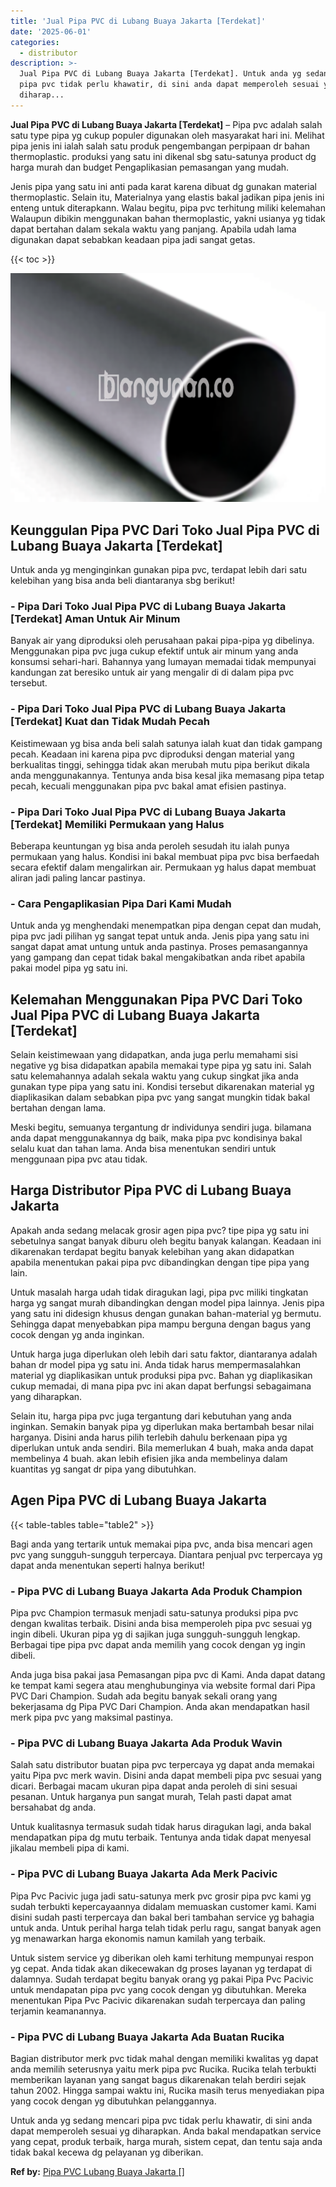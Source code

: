 ```yaml
---
title: 'Jual Pipa PVC di Lubang Buaya Jakarta [Terdekat]'
date: '2025-06-01'
categories:
  - distributor
description: >-
  Jual Pipa PVC di Lubang Buaya Jakarta [Terdekat]. Untuk anda yg sedang mencari
  pipa pvc tidak perlu khawatir, di sini anda dapat memperoleh sesuai yg
  diharap...
---
```


**Jual Pipa PVC di Lubang Buaya Jakarta \[Terdekat\]** – Pipa pvc adalah salah satu type pipa yg cukup populer digunakan oleh masyarakat hari ini. Melihat pipa jenis ini ialah salah satu produk pengembangan perpipaan dr bahan thermoplastic. produksi yang satu ini dikenal sbg satu-satunya product dg harga murah dan budget Pengaplikasian pemasangan yang mudah.

Jenis pipa yang satu ini anti pada karat karena dibuat dg gunakan material thermoplastic. Selain itu, Materialnya yang elastis bakal jadikan pipa jenis ini enteng untuk diterapkann. Walau begitu, pipa pvc terhitung miliki kelemahan Walaupun dibikin menggunakan bahan thermoplastic, yakni usianya yg tidak dapat bertahan dalam sekala waktu yang panjang. Apabila udah lama digunakan dapat sebabkan keadaan pipa jadi sangat getas.

{{< toc >}}

![Jual Pipa PVC di Lubang Buaya Jakarta [Terdekat]](/images/jaul-pipa-pvc-64.png)

## Keunggulan Pipa PVC Dari Toko Jual Pipa PVC di Lubang Buaya Jakarta \[Terdekat\]

Untuk anda yg menginginkan gunakan pipa pvc, terdapat lebih dari satu kelebihan yang bisa anda beli diantaranya sbg berikut!

### \- Pipa Dari Toko Jual Pipa PVC di Lubang Buaya Jakarta \[Terdekat\] Aman Untuk Air Minum

Banyak air yang diproduksi oleh perusahaan pakai pipa-pipa yg dibelinya. Menggunakan pipa pvc juga cukup efektif untuk air minum yang anda konsumsi sehari-hari. Bahannya yang lumayan memadai tidak mempunyai kandungan zat beresiko untuk air yang mengalir di di dalam pipa pvc tersebut.

### \- Pipa Dari Toko Jual Pipa PVC di Lubang Buaya Jakarta \[Terdekat\] Kuat dan Tidak Mudah Pecah

Keistimewaan yg bisa anda beli salah satunya ialah kuat dan tidak gampang pecah. Keadaan ini karena pipa pvc diproduksi dengan material yang berkualitas tinggi, sehingga tidak akan merubah mutu pipa berikut dikala anda menggunakannya. Tentunya anda bisa kesal jika memasang pipa tetap pecah, kecuali menggunakan pipa pvc bakal amat efisien pastinya.

### \- Pipa Dari Toko Jual Pipa PVC di Lubang Buaya Jakarta \[Terdekat\] Memiliki Permukaan yang Halus

Beberapa keuntungan yg bisa anda peroleh sesudah itu ialah punya permukaan yang halus. Kondisi ini bakal membuat pipa pvc bisa berfaedah secara efektif dalam mengalirkan air. Permukaan yg halus dapat membuat aliran jadi paling lancar pastinya.

### \- Cara Pengaplikasian Pipa Dari Kami Mudah

Untuk anda yg menghendaki menempatkan pipa dengan cepat dan mudah, pipa pvc jadi pilihan yg sangat tepat untuk anda. Jenis pipa yang satu ini sangat dapat amat untung untuk anda pastinya. Proses pemasangannya yang gampang dan cepat tidak bakal mengakibatkan anda ribet apabila pakai model pipa yg satu ini.

## Kelemahan Menggunakan Pipa PVC Dari Toko Jual Pipa PVC di Lubang Buaya Jakarta \[Terdekat\]

Selain keistimewaan yang didapatkan, anda juga perlu memahami sisi negative yg bisa didapatkan apabila memakai type pipa yg satu ini. Salah satu kelemahannya adalah sekala waktu yang cukup singkat jika anda gunakan type pipa yang satu ini. Kondisi tersebut dikarenakan material yg diaplikasikan dalam sebabkan pipa pvc yang sangat mungkin tidak bakal bertahan dengan lama.

Meski begitu, semuanya tergantung dr individunya sendiri juga. bilamana anda dapat menggunakannya dg baik, maka pipa pvc kondisinya bakal selalu kuat dan tahan lama. Anda bisa menentukan sendiri untuk menggunaan pipa pvc atau tidak.

## Harga Distributor Pipa PVC di Lubang Buaya Jakarta

Apakah anda sedang melacak grosir agen pipa pvc? tipe pipa yg satu ini sebetulnya sangat banyak diburu oleh begitu banyak kalangan. Keadaan ini dikarenakan terdapat begitu banyak kelebihan yang akan didapatkan apabila menentukan pakai pipa pvc dibandingkan dengan tipe pipa yang lain.

Untuk masalah harga udah tidak diragukan lagi, pipa pvc miliki tingkatan harga yg sangat murah dibandingkan dengan model pipa lainnya. Jenis pipa yang satu ini didesign khusus dengan gunakan bahan-material yg bermutu. Sehingga dapat menyebabkan pipa mampu berguna dengan bagus yang cocok dengan yg anda inginkan.

Untuk harga juga diperlukan oleh lebih dari satu faktor, diantaranya adalah bahan dr model pipa yg satu ini. Anda tidak harus mempermasalahkan material yg diaplikasikan untuk produksi pipa pvc. Bahan yg diaplikasikan cukup memadai, di mana pipa pvc ini akan dapat berfungsi sebagaimana yang diharapkan.

Selain itu, harga pipa pvc juga tergantung dari kebutuhan yang anda inginkan. Semakin banyak pipa yg diperlukan maka bertambah besar nilai harganya. Disini anda harus pilih terlebih dahulu berkenaan pipa yg diperlukan untuk anda sendiri. Bila memerlukan 4 buah, maka anda dapat membelinya 4 buah. akan lebih efisien jika anda membelinya dalam kuantitas yg sangat dr pipa yang dibutuhkan.

## Agen Pipa PVC di Lubang Buaya Jakarta

{{< table-tables table="table2" >}}

Bagi anda yang tertarik untuk memakai pipa pvc, anda bisa mencari agen pvc yang sungguh-sungguh terpercaya. Diantara penjual pvc terpercaya yg dapat anda menentukan seperti halnya berikut!

### \- Pipa PVC di Lubang Buaya Jakarta Ada Produk Champion

Pipa pvc Champion termasuk menjadi satu-satunya produksi pipa pvc dengan kwalitas terbaik. Disini anda bisa memperoleh pipa pvc sesuai yg ingin dibeli. Ukuran pipa yg di sajikan juga sungguh-sungguh lengkap. Berbagai tipe pipa pvc dapat anda memilih yang cocok dengan yg ingin dibeli.

Anda juga bisa pakai jasa Pemasangan pipa pvc di Kami. Anda dapat datang ke tempat kami segera atau menghubunginya via website formal dari Pipa PVC Dari Champion. Sudah ada begitu banyak sekali orang yang bekerjasama dg Pipa PVC Dari Champion. Anda akan mendapatkan hasil merk pipa pvc yang maksimal pastinya.

### \- Pipa PVC di Lubang Buaya Jakarta Ada Produk Wavin

Salah satu distributor buatan pipa pvc terpercaya yg dapat anda memakai yaitu Pipa pvc merk wavin. Disini anda dapat membeli pipa pvc sesuai yang dicari. Berbagai macam ukuran pipa dapat anda peroleh di sini sesuai pesanan. Untuk harganya pun sangat murah, Telah pasti dapat amat bersahabat dg anda.

Untuk kualitasnya termasuk sudah tidak harus diragukan lagi, anda bakal mendapatkan pipa dg mutu terbaik. Tentunya anda tidak dapat menyesal jikalau membeli pipa di kami.

### \- Pipa PVC di Lubang Buaya Jakarta Ada Merk Pacivic

Pipa Pvc Pacivic juga jadi satu-satunya merk pvc grosir pipa pvc kami yg sudah terbukti kepercayaannya didalam memuaskan customer kami. Kami disini sudah pasti terpercaya dan bakal beri tambahan service yg bahagia untuk anda. Untuk perihal harga telah tidak perlu ragu, sangat banyak agen yg menawarkan harga ekonomis namun kamilah yang terbaik.

Untuk sistem service yg diberikan oleh kami terhitung mempunyai respon yg cepat. Anda tidak akan dikecewakan dg proses layanan yg terdapat di dalamnya. Sudah terdapat begitu banyak orang yg pakai Pipa Pvc Pacivic untuk mendapatan pipa pvc yang cocok dengan yg dibutuhkan. Mereka menentukan Pipa Pvc Pacivic dikarenakan sudah terpercaya dan paling terjamin keamanannya.

### \- Pipa PVC di Lubang Buaya Jakarta Ada Buatan Rucika

Bagian distributor merk pvc tidak mahal dengan memiliki kwalitas yg dapat anda memilih seterusnya yaitu merk pipa pvc Rucika. Rucika telah terbukti memberikan layanan yang sangat bagus dikarenakan telah berdiri sejak tahun 2002. Hingga sampai waktu ini, Rucika masih terus menyediakan pipa yang cocok dengan yg dibutuhkan pelanggannya.

Untuk anda yg sedang mencari pipa pvc tidak perlu khawatir, di sini anda dapat memperoleh sesuai yg diharapkan. Anda bakal mendapatkan service yang cepat, produk terbaik, harga murah, sistem cepat, dan tentu saja anda tidak bakal kecewa dg pelayanan yg diberikan.

**Ref by:** [Pipa PVC Lubang Buaya Jakarta []](https://id.wikipedia.org/wiki/Pipa)

